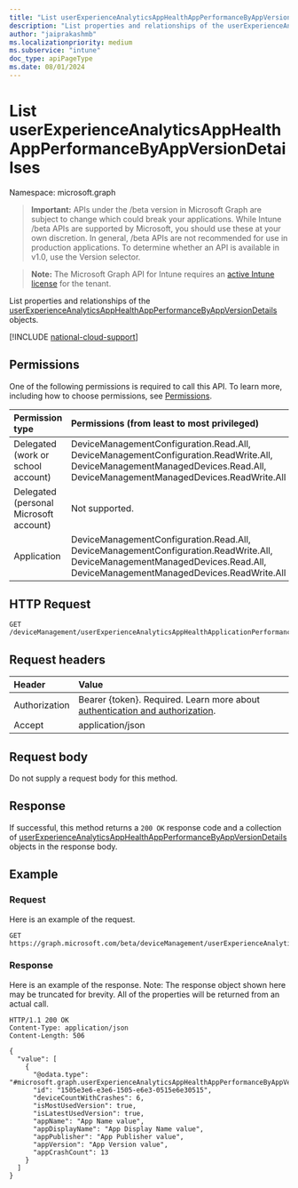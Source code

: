 ```yaml
---
title: "List userExperienceAnalyticsAppHealthAppPerformanceByAppVersionDetailses"
description: "List properties and relationships of the userExperienceAnalyticsAppHealthAppPerformanceByAppVersionDetails objects."
author: "jaiprakashmb"
ms.localizationpriority: medium
ms.subservice: "intune"
doc_type: apiPageType
ms.date: 08/01/2024
---
```


# List userExperienceAnalyticsAppHealthAppPerformanceByAppVersionDetailses

Namespace: microsoft.graph

> **Important:** APIs under the /beta version in Microsoft Graph are subject to change which could break your applications. While Intune /beta APIs are supported by Microsoft, you should use these at your own discretion. In general, /beta APIs are not recommended for use in production applications. To determine whether an API is available in v1.0, use the Version selector.

> **Note:** The Microsoft Graph API for Intune requires an [active Intune license](https://go.microsoft.com/fwlink/?linkid=839381) for the tenant.

List properties and relationships of the [userExperienceAnalyticsAppHealthAppPerformanceByAppVersionDetails](../resources/intune-devices-userexperienceanalyticsapphealthappperformancebyappversiondetails.md) objects.

[!INCLUDE [national-cloud-support](../../includes/all-clouds.md)]

## Permissions
One of the following permissions is required to call this API. To learn more, including how to choose permissions, see [Permissions](/graph/permissions-reference).

|Permission type|Permissions (from least to most privileged)|
|:---|:---|
|Delegated (work or school account)|DeviceManagementConfiguration.Read.All, DeviceManagementConfiguration.ReadWrite.All, DeviceManagementManagedDevices.Read.All, DeviceManagementManagedDevices.ReadWrite.All|
|Delegated (personal Microsoft account)|Not supported.|
|Application|DeviceManagementConfiguration.Read.All, DeviceManagementConfiguration.ReadWrite.All, DeviceManagementManagedDevices.Read.All, DeviceManagementManagedDevices.ReadWrite.All|

## HTTP Request
<!-- {
  "blockType": "ignored"
}
-->
``` http
GET /deviceManagement/userExperienceAnalyticsAppHealthApplicationPerformanceByAppVersionDetails
```

## Request headers
|Header|Value|
|:---|:---|
|Authorization|Bearer {token}. Required. Learn more about [authentication and authorization](/graph/auth/auth-concepts).|
|Accept|application/json|

## Request body
Do not supply a request body for this method.

## Response
If successful, this method returns a `200 OK` response code and a collection of [userExperienceAnalyticsAppHealthAppPerformanceByAppVersionDetails](../resources/intune-devices-userexperienceanalyticsapphealthappperformancebyappversiondetails.md) objects in the response body.

## Example

### Request
Here is an example of the request.
``` http
GET https://graph.microsoft.com/beta/deviceManagement/userExperienceAnalyticsAppHealthApplicationPerformanceByAppVersionDetails
```

### Response
Here is an example of the response. Note: The response object shown here may be truncated for brevity. All of the properties will be returned from an actual call.
``` http
HTTP/1.1 200 OK
Content-Type: application/json
Content-Length: 506

{
  "value": [
    {
      "@odata.type": "#microsoft.graph.userExperienceAnalyticsAppHealthAppPerformanceByAppVersionDetails",
      "id": "1505e3e6-e3e6-1505-e6e3-0515e6e30515",
      "deviceCountWithCrashes": 6,
      "isMostUsedVersion": true,
      "isLatestUsedVersion": true,
      "appName": "App Name value",
      "appDisplayName": "App Display Name value",
      "appPublisher": "App Publisher value",
      "appVersion": "App Version value",
      "appCrashCount": 13
    }
  ]
}
```
